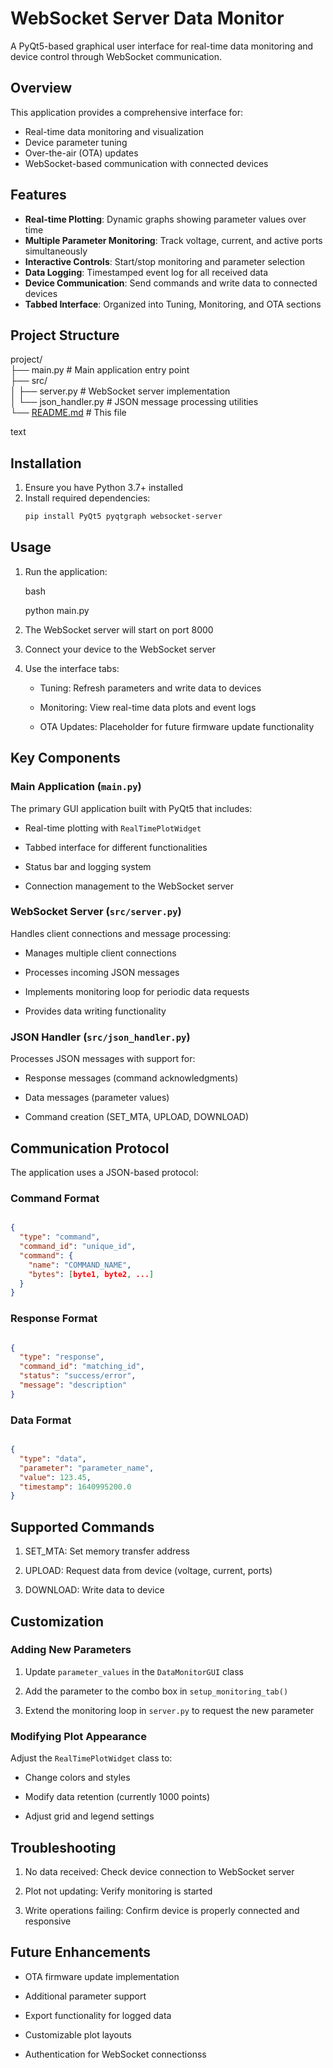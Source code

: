 # WebSocket Server Data Monitor

A PyQt5-based graphical user interface for real-time data monitoring and device control through WebSocket communication.

## Overview

This application provides a comprehensive interface for:
- Real-time data monitoring and visualization
- Device parameter tuning
- Over-the-air (OTA) updates
- WebSocket-based communication with connected devices

## Features

- **Real-time Plotting**: Dynamic graphs showing parameter values over time
- **Multiple Parameter Monitoring**: Track voltage, current, and active ports simultaneously
- **Interactive Controls**: Start/stop monitoring and parameter selection
- **Data Logging**: Timestamped event log for all received data
- **Device Communication**: Send commands and write data to connected devices
- **Tabbed Interface**: Organized into Tuning, Monitoring, and OTA sections

## Project Structure

project/\
├── main.py # Main application entry point\
├── src/\
│ ├── server.py # WebSocket server implementation\
│ └── json_handler.py # JSON message processing utilities\
└── [README.md](https://readme.md/) # This file

text

## Installation

1. Ensure you have Python 3.7+ installed
2. Install required dependencies:
   ```bash
   pip install PyQt5 pyqtgraph websocket-server

Usage
-----

1.  Run the application:

    bash

    python main.py

2.  The WebSocket server will start on port 8000

3.  Connect your device to the WebSocket server

4.  Use the interface tabs:

    -   Tuning: Refresh parameters and write data to devices

    -   Monitoring: View real-time data plots and event logs

    -   OTA Updates: Placeholder for future firmware update functionality

Key Components
--------------

### Main Application (`main.py`)

The primary GUI application built with PyQt5 that includes:

-   Real-time plotting with `RealTimePlotWidget`

-   Tabbed interface for different functionalities

-   Status bar and logging system

-   Connection management to the WebSocket server

### WebSocket Server (`src/server.py`)

Handles client connections and message processing:

-   Manages multiple client connections

-   Processes incoming JSON messages

-   Implements monitoring loop for periodic data requests

-   Provides data writing functionality

### JSON Handler (`src/json_handler.py`)

Processes JSON messages with support for:

-   Response messages (command acknowledgments)

-   Data messages (parameter values)

-   Command creation (SET_MTA, UPLOAD, DOWNLOAD)

Communication Protocol
----------------------

The application uses a JSON-based protocol:

### Command Format

```json

{
  "type": "command",
  "command_id": "unique_id",
  "command": {
    "name": "COMMAND_NAME",
    "bytes": [byte1, byte2, ...]
  }
}
```
### Response Format

```json

{
  "type": "response",
  "command_id": "matching_id",
  "status": "success/error",
  "message": "description"
}
```
### Data Format

```json

{
  "type": "data",
  "parameter": "parameter_name",
  "value": 123.45,
  "timestamp": 1640995200.0
}
```
Supported Commands
------------------

1.  SET_MTA: Set memory transfer address

2.  UPLOAD: Request data from device (voltage, current, ports)

3.  DOWNLOAD: Write data to device

Customization
-------------

### Adding New Parameters

1.  Update `parameter_values` in the `DataMonitorGUI` class

2.  Add the parameter to the combo box in `setup_monitoring_tab()`

3.  Extend the monitoring loop in `server.py` to request the new parameter

### Modifying Plot Appearance

Adjust the `RealTimePlotWidget` class to:

-   Change colors and styles

-   Modify data retention (currently 1000 points)

-   Adjust grid and legend settings

Troubleshooting
---------------

1.  No data received: Check device connection to WebSocket server

2.  Plot not updating: Verify monitoring is started

3.  Write operations failing: Confirm device is properly connected and responsive

Future Enhancements
-------------------

-   OTA firmware update implementation

-   Additional parameter support

-   Export functionality for logged data

-   Customizable plot layouts

-   Authentication for WebSocket connectionss